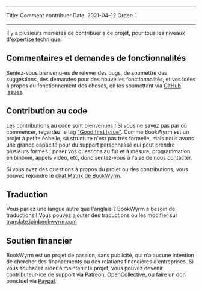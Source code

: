 - - -
Title: Comment contribuer Date: 2021-04-12 Order: 1
- - -

Il y a plusieurs manières de contribuer à ce projet, pour tous les niveaux d'expertise technique.

## Commentaires et demandes de fonctionnalités
Sentez-vous bienvenu-es de relever des bugs, de soumettre des suggestions, des demandes pour des nouvelles fonctionnalités, et vos idées à propos du fonctionnement des choses, en les soumettant via [GitHub issues](https://github.com/bookwyrm-social/bookwyrm/issues).

## Contribution au code
Les contributions au code sont bienvenues ! Si vous ne savez pas par où commencer, regardez le tag ["Good first issue"](https://github.com/bookwyrm-social/bookwyrm/issues?q=is%3Aissue+is%3Aopen+label%3A%22good+first+issue%22). Comme BookWyrm est un projet à petite échelle, sa structure n'est pas très formelle, mais nous avons une grande capacité pour du support personnalisé qui peut prendre plusieurs formes : poser vos questions au fur et à mesure, programmation en binôme, appels vidéo, etc, donc sentez-vous à l'aise de nous contacter.

Si vous avez des questions à propos du projet ou des contributions, vous pouvez rejoindre le [chat Matrix de BookWyrm](https://app.element.io/#/room/#bookwyrm:matrix.org).

## Traduction
Vous parlez une langue autre que l'anglais ? BookWyrm a besoin de traductions ! Vous pouvez ajouter des traductions ou les modifier sur [translate.joinbookwyrm.com](http://translate.joinbookwyrm.com/)

## Soutien financier
BookWyrm est un projet de passion, sans publicité, qui n’a aucune intention de chercher des financements ou des relations financières d’entreprises. Si vous souhaitez aider à maintenir le projet, vous pouvez devenir contributeur-ice de support via [Patreon](https://www.patreon.com/bookwyrm), [OpenCollective](https://opencollective.com/bookwyrm), ou faire un don ponctuel via [Paypal](https://paypal.me/oulipo).
